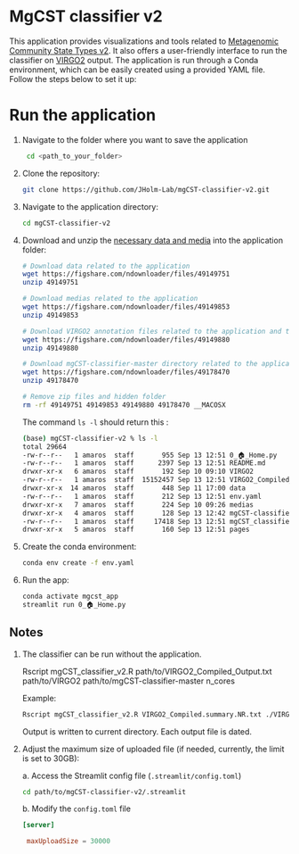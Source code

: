 # MgCST classifier v2

This application provides visualizations and tools related to [Metagenomic Community State Types v2](). It also offers a user-friendly interface to run the classifier on [VIRGO2]() output. The application is run through a Conda environment, which can be easily created using a provided YAML file. Follow the steps below to set it up:

# Run the application

1. Navigate to the folder where you want to save the application
   ```bash
    cd <path_to_your_folder>
   ```

2. Clone the repository:
    ```bash
    git clone https://github.com/JHolm-Lab/mgCST-classifier-v2.git
    ```
3. Navigate to the application directory:
    ```bash
    cd mgCST-classifier-v2
    ```
4. Download and unzip the [necessary data and media]() into the application folder:
    ```bash
    # Download data related to the application
    wget https://figshare.com/ndownloader/files/49149751
    unzip 49149751
    
    # Download medias related to the application
    wget https://figshare.com/ndownloader/files/49149853
    unzip 49149853
    
    # Download VIRGO2 annotation files related to the application and the classifier alone
    wget https://figshare.com/ndownloader/files/49149880
    unzip 49149880
    
    # Download mgCST-classifier-master directory related to the application and the classifier alone
    wget https://figshare.com/ndownloader/files/49178470
    unzip 49178470

    # Remove zip files and hidden folder
    rm -rf 49149751 49149853 49149880 49178470 __MACOSX 
    ```
   The command ```ls -l``` should return this :
   
    ```bash
   (base) mgCST-classifier-v2 % ls -l
   total 29664
   -rw-r--r--   1 amaros  staff       955 Sep 13 12:51 0_🏠_Home.py
   -rw-r--r--   1 amaros  staff      2397 Sep 13 12:51 README.md
   drwxr-xr-x   6 amaros  staff       192 Sep 10 09:10 VIRGO2
   -rw-r--r--   1 amaros  staff  15152457 Sep 13 12:51 VIRGO2_Compiled_example.summary.NR.txt
   drwxr-xr-x  14 amaros  staff       448 Sep 11 17:00 data
   -rw-r--r--   1 amaros  staff       212 Sep 13 12:51 env.yaml
   drwxr-xr-x   7 amaros  staff       224 Sep 10 09:26 medias
   drwxr-xr-x   4 amaros  staff       128 Sep 13 12:42 mgCST-classifier-master
   -rw-r--r--   1 amaros  staff     17418 Sep 13 12:51 mgCST_classifier_v2.R
   drwxr-xr-x   5 amaros  staff       160 Sep 13 12:51 pages
    ```
    
5. Create the conda environment:
    ```bash
    conda env create -f env.yaml
    ```
6. Run the app:
    ```bash
    conda activate mgcst_app
    streamlit run 0_🏠_Home.py
    ```

## Notes

1. The classifier can be run without the application.
   
   Rscript mgCST_classifier_v2.R path/to/VIRGO2_Compiled_Output.txt path/to/VIRGO2 path/to/mgCST-classifier-master n_cores
   
   Example:
   ```bash
   Rscript mgCST_classifier_v2.R VIRGO2_Compiled.summary.NR.txt ./VIRGO2 ./mgCST-classifier-master 4
   ```
   Output is written to current directory. Each output file is dated.

3. Adjust the maximum size of uploaded file (if needed, currently, the limit is set to 30GB):

   a. Access the Streamlit config file (```.streamlit/config.toml```)
    ```bash
    cd path/to/mgCST-classifier-v2/.streamlit
    ```
   b. Modify the ```config.toml``` file
   ```toml
   [server]

    maxUploadSize = 30000
   ```
